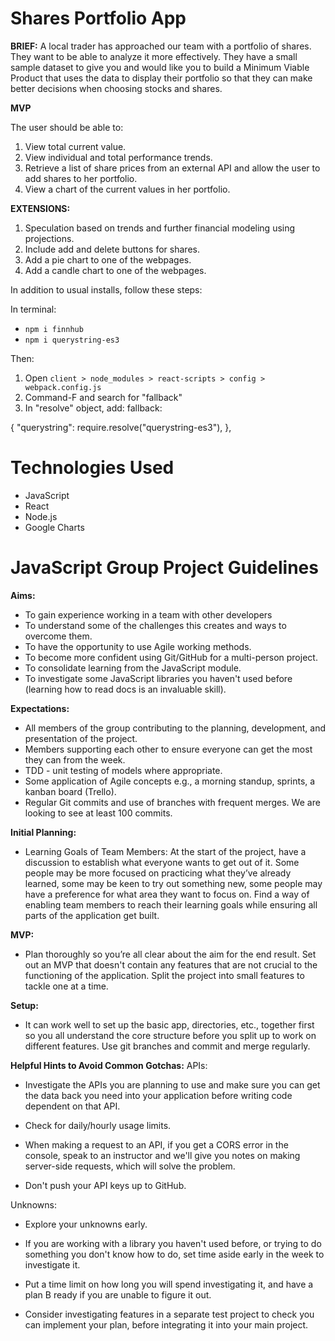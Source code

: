 # Shares Portfolio App

**BRIEF:**
A local trader has approached our team with a portfolio of shares. They want to be able to analyze it more effectively. They have a small sample dataset to give you and would like you to build a Minimum Viable Product that uses the data to display their portfolio so that they can make better decisions when choosing stocks and shares.

**MVP**

The user should be able to:

1. View total current value.
2. View individual and total performance trends.
3. Retrieve a list of share prices from an external API and allow the user to add shares to her portfolio.
4. View a chart of the current values in her portfolio.

**EXTENSIONS:**

1. Speculation based on trends and further financial modeling using projections.
2. Include add and delete buttons for shares.
3. Add a pie chart to one of the webpages.
4. Add a candle chart to one of the webpages.

In addition to usual installs, follow these steps:

In terminal:
- `npm i finnhub`
- `npm i querystring-es3`

Then:

1. Open `client > node_modules > react-scripts > config > webpack.config.js`
2. Command-F and search for "fallback"
3. In "resolve" object, add: fallback:

{
"querystring": require.resolve("querystring-es3"),
},


# Technologies Used

- JavaScript
- React
- Node.js
- Google Charts

# JavaScript Group Project Guidelines

**Aims:**
- To gain experience working in a team with other developers
- To understand some of the challenges this creates and ways to overcome them.
- To have the opportunity to use Agile working methods.
- To become more confident using Git/GitHub for a multi-person project.
- To consolidate learning from the JavaScript module.
- To investigate some JavaScript libraries you haven't used before (learning how to read docs is an invaluable skill).

**Expectations:**
- All members of the group contributing to the planning, development, and presentation of the project.
- Members supporting each other to ensure everyone can get the most they can from the week.
- TDD - unit testing of models where appropriate.
- Some application of Agile concepts e.g., a morning standup, sprints, a kanban board (Trello).
- Regular Git commits and use of branches with frequent merges. We are looking to see at least 100 commits.

**Initial Planning:**
- Learning Goals of Team Members:
  At the start of the project, have a discussion to establish what everyone wants to get out of it. Some people may be more focused on practicing 
  what they’ve already learned, some may be keen to try out something new, some people may have a preference for what area they want to focus on. 
  Find a way of enabling team members to reach their learning goals while ensuring all parts of the application get built.

**MVP:**
- Plan thoroughly so you’re all clear about the aim for the end result. Set out an MVP that doesn't contain any features that are not crucial to the 
  functioning of the application. Split the project into small features to tackle one at a time.

**Setup:**
- It can work well to set up the basic app, directories, etc., together first so you all understand the core structure before you split up to work 
  on different features. Use git branches and commit and merge regularly.

**Helpful Hints to Avoid Common Gotchas:**
APIs:
- Investigate the APIs you are planning to use and make sure you can get the data back you need into your application before writing code dependent 
  on that API.

- Check for daily/hourly usage limits.

- When making a request to an API, if you get a CORS error in the console, speak to an instructor and we'll give you notes on making server-side 
  requests, which will solve the problem.

- Don't push your API keys up to GitHub.

Unknowns:
- Explore your unknowns early.

- If you are working with a library you haven't used before, or trying to do something you don't know how to do,
  set time aside early in the week to investigate it.
  
- Put a time limit on how long you will spend investigating it, and have a plan B ready if you are unable to figure it out.

- Consider investigating features in a separate test project to check you can implement your plan, before integrating it into your main project.

